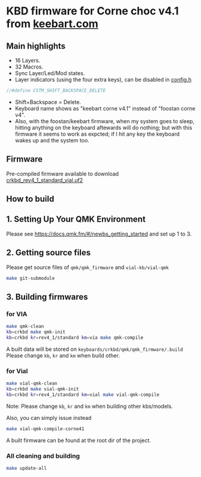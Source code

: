 # KBD firmware for Corne choc v4.1 from [keebart.com](https://www.keebart.com/products/corne)

## Main highlights

- 16 Layers.
- 32 Macros.
- Sync Layer/Led/Mod states.
- Layer indicators (using the four extra keys), can be disabled in [config.h](./keyboards/crkbd/vial-kb/vial-qmk/keymaps/vial/config.h)
```c
//#define CSTM_SHIFT_BACKSPACE_DELETE
```
- Shift+Backspace = Delete.
- Keyboard name shows as "keebart corne v4.1" instead of "foostan corne v4".
- Also, with the foostan/keebart firmware, when my system goes to sleep, hitting anything on the keyboard aftewards will do nothing; but with this firmware it seems to work as expcted; if I hit any key the keyboard wakes up and the system too.

## Firmware

Pre-compiled firmware available to download [crkbd_rev4_1_standard_vial.uf2](./crkbd_rev4_1_standard_vial.uf2)

## How to build

## 1. Setting Up Your QMK Environment

Please see <https://docs.qmk.fm/#/newbs_getting_started> and set up 1 to 3.

## 2. Getting source files

Please get source files of `qmk/qmk_firmware` and `vial-kb/vial-qmk`

```sh
make git-submodule
```

## 3. Building firmwares

### for VIA

```sh
make qmk-clean
kb=crkbd make qmk-init
kb=crkbd kr=rev4_1/standard km=via make qmk-compile
```

A built data will be stored on `keyboards/crkbd/qmk/qmk_firmware/.build`\
Please change `kb`, `kr` and `km` when build other.

### for Vial

```sh
make vial-qmk-clean
kb=crkbd make vial-qmk-init
kb=crkbd kr=rev4_1/standard km=vial make vial-qmk-compile
```

Note: Please change `kb`, `kr` and `km` when building other kbs/models.

Also, you can simply issue instead

```sh
make vial-qmk-compile-corne41
```

A built firmware can be found at the root dir of the project.

### All cleaning and building

```sh
make update-all
```
